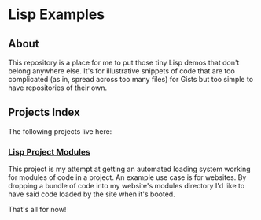 Lisp Examples
=============

## About

This repository is a place for me to put those tiny Lisp demos that
don't belong anywhere else. It's for illustrative snippets of code
that are too complicated (as in, spread across too many files) for
Gists but too simple to have repositories of their own.

## Projects Index

The following projects live here:

### [Lisp Project Modules](https://github.com/joekarma/lisp-examples/tree/master/module-loading-demo)
   
This project is my attempt at getting an automated loading system
working for modules of code in a project. An example use case is for
websites. By dropping a bundle of code into my website's modules
directory I'd like to have said code loaded by the site when it's
booted.   

That's all for now!

